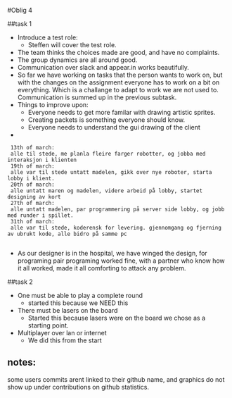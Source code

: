 #Oblig 4

##task 1

* Introduce a test role:
    * Steffen will cover the test role.
* The team thinks the choices made are good, and have no complaints.
* The group dynamics are all around good.
* Communication over slack and appear.in works beautifully.
* So far we have working on tasks that the person wants to work on, but with the changes on the assignment everyone has to work on a bit on everything.
Which is a challange to adapt to work we are not used to. Communication is summed up in the previous subtask.
* Things to improve upon: 
    * Everyone needs to get more familar with drawing artistic sprites.
    * Creating packets is something everyone should know.
    * Everyone needs to understand the gui drawing of the client
* 
```$xslt
 13th of march:
 alle til stede, me planla fleire farger robotter, og jobba med interaksjon i klienten
 19th of march:
 alle var til stede untatt madelen, gikk over nye roboter, starta lobby i klient.
 20th of march:
 alle untatt maren og madelen, videre arbeid på lobby, startet designing av kort
 27th of march:
 alle untatt madelen, par programmering på server side lobby, og jobb med runder i spillet.
 31th of march:
 alle var til stede, koderensk for levering. gjennomgang og fjerning av ubrukt kode, alle bidro på samme pc
 
```
* As our designer is in the hospital, we have winged the design, for programing pair programing worked fine, with a partner who know how it all worked, made it all comforting to attack any problem.


##task 2
* One must be able to play a complete round
    * started this because we NEED this
* There must be lasers on the board
    * Started this because lasers were on the board we chose as a starting point.
* Multiplayer over lan or internet
    * We did this from the start
    
## notes:
some users commits arent linked to their github name, and graphics do not show up under contributions on github statistics.

